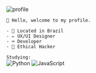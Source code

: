 ![profile](https://i.imgur.com/jO6NmI9.jpg)<br>

```
🎈 Hello, welcome to my profile.

- 🏴󠁩󠁮󠁢󠁲󠁿 Located in Brazil
- ✏️ UX/UI Designer
- ⌨️ Developer
- 👾 Ethical Hacker
```

`Studying:`<br>
![Python](https://img.shields.io/badge/python-black?&style=for-the-badge&logo=python&logoColor=python)
![JavaScript](https://img.shields.io/badge/javascript-white?&style=for-the-badge&logo=javascript&logoColor=yellow)
